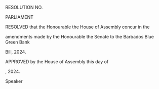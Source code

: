 RESOLUTION NO.

PARLIAMENT

RESOLVED that the Honourable the House of Assembly concur in the

amendments made by the Honourable the Senate to the Barbados Blue Green Bank

Bill, 2024.

APPROVED  by  the  House  of  Assembly  this                                  day  of

, 2024.

Speaker

